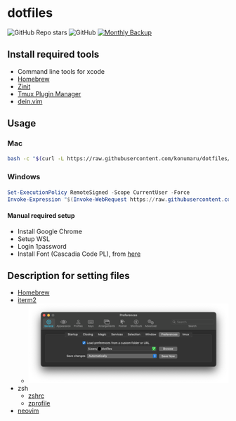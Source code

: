 # dotfiles

![GitHub Repo stars](https://img.shields.io/github/stars/konumaru/dotfiles?style=social)
![GitHub](https://img.shields.io/github/license/konumaru/dotfiles?style=flat-square)
[![Monthly Backup](https://github.com/konumaru/dotfiles/actions/workflows/monthly-backup.yml/badge.svg?event=workflow_dispatch)](https://github.com/konumaru/dotfiles/actions/workflows/monthly-backup.yml)

## Install required tools

- Command line tools for xcode
- [Homebrew](https://brew.sh/index_ja)
- [Zinit](https://github.com/zdharma/zinit)
- [Tmux Plugin Manager](https://github.com/tmux-plugins/tpm)
- [dein.vim](https://github.com/Shougo/dein.vim)

## Usage

### Mac

```sh
bash -c "$(curl -L https://raw.githubusercontent.com/konumaru/dotfiles/main/bin/setup.sh)"
```

### Windows

```ps1
Set-ExecutionPolicy RemoteSigned -Scope CurrentUser -Force
Invoke-Expression "$(Invoke-WebRequest https://raw.githubusercontent.com/konumaru/dotfiles/main/bin/setup.ps1 -UseBasicParsing)"
```

#### Manual required setup

- Install Google Chrome
- Setup WSL
- Login 1password
- Install Font (Cascadia Code PL), from [here](!https://github.com/microsoft/cascadia-code/releases)

## Description for setting files

- [Homebrew](Brewfile)
- [iterm2](com.googlecode.iterm2.plist)
  - ![iterm2_setting](img/iterm2_setting.png)
- zsh
  - [zshrc](.zshrc)
  - [zprofile](.zprofile)
- [neovim](nvim)
